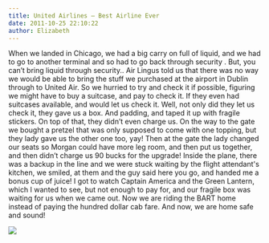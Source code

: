 ```yaml
---
title: United Airlines – Best Airline Ever
date: 2011-10-25 22:10:22
author: Elizabeth
---
```


When we landed in Chicago, we had a big carry on full of liquid, and we had to go to another terminal and so had to go back through security . But, you can’t bring liquid through security.. Air Lingus told us that there was no way we would be able to bring the stuff we purchased at the airport in Dublin through to United Air<!-- more -->. So we hurried to try and check it if possible, figuring we might have to buy a suitcase, and pay to check it. If they even had suitcases available, and would let us check it. Well, not only did they let us check it, they gave us a box. And padding, and taped it up with fragile stickers. On top of that, they didn’t even charge us. On the way to the gate we bought a pretzel that was only supposed to come with one topping, but they lady gave us the other one too, yay! Then at the gate the lady changed our seats so Morgan could have more leg room, and then put us together, and then didn’t charge us 90 bucks for the upgrade! Inside the plane, there was a backup in the line and we were stuck waiting by the flight attendant's kitchen, we smiled, at them and the guy said here you go, and handed me a bonus cup of juice! I got to watch Captain America and the Green Lantern, which I wanted to see, but not enough to pay for, and our fragile box was waiting for us when we came out. Now we are riding the BART home instead of paying the hundred dollar cab fare. And now, we are home safe and sound!

![](/img/united/jameson.png)